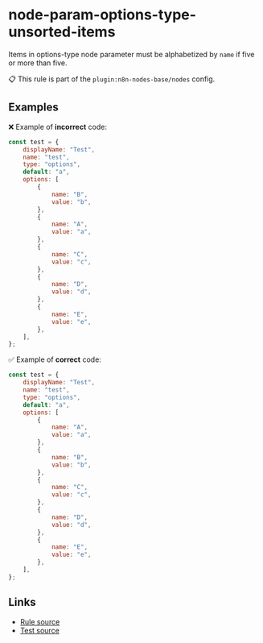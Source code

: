 [//]: # "File generated from a template. Do not edit this file directly."

# node-param-options-type-unsorted-items

Items in options-type node parameter must be alphabetized by `name` if five or more than five.

📋 This rule is part of the `plugin:n8n-nodes-base/nodes` config.

## Examples

❌ Example of **incorrect** code:

```js
const test = {
	displayName: "Test",
	name: "test",
	type: "options",
	default: "a",
	options: [
		{
			name: "B",
			value: "b",
		},
		{
			name: "A",
			value: "a",
		},
		{
			name: "C",
			value: "c",
		},
		{
			name: "D",
			value: "d",
		},
		{
			name: "E",
			value: "e",
		},
	],
};
```

✅ Example of **correct** code:

```js
const test = {
	displayName: "Test",
	name: "test",
	type: "options",
	default: "a",
	options: [
		{
			name: "A",
			value: "a",
		},
		{
			name: "B",
			value: "b",
		},
		{
			name: "C",
			value: "c",
		},
		{
			name: "D",
			value: "d",
		},
		{
			name: "E",
			value: "e",
		},
	],
};
```

## Links

- [Rule source](../../lib/rules/node-param-options-type-unsorted-items.ts)
- [Test source](../../tests/node-param-options-type-unsorted-items.test.ts)
